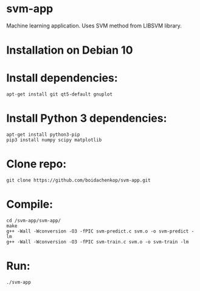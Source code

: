 # svm-app
Machine learning application. Uses SVM method from LIBSVM library.
# Installation on Debian 10
# Install dependencies:
	apt-get install git qt5-default gnuplot
# Install Python 3 dependencies:
	apt-get install python3-pip
	pip3 install numpy scipy matplotlib
# Clone repo:
	git clone https://github.com/boidachenkop/svm-app.git
# Compile:
	cd /svm-app/svm-app/
	make
	g++ -Wall -Wconversion -O3 -fPIC svm-predict.c svm.o -o svm-predict -lm
	g++ -Wall -Wconversion -O3 -fPIC svm-train.c svm.o -o svm-train -lm
# Run:
	./svm-app


